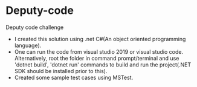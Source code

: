 # Deputy-code
Deputy code challenge

- I created this solution using .net C#(An object oriented programming language).
- One can run the code from visual studio 2019 or visual studio code. Alternatively, root the folder in command prompt/terminal and use 'dotnet build', 'dotnet run' commands to build and run the project(.NET SDK should be installed prior to this).
- Created some sample test cases using MSTest.
